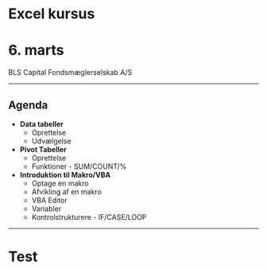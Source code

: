 # Excel kursus 
# 6. marts
BLS Capital Fondsmæglerselskab A/S
 
 ---

## Agenda

- **Data tabeller**
	+ Oprettelse
	+ Udvælgelse
- **Pivot Tabeller**
	+ Oprettelse
	+ Funktioner - SUM/COUNT/%
- **Introduktion til Makro/VBA**
	+ Optage en makro
	+ Afvikling af en makro
	+ VBA Editor
	+ Variabler
	+ Kontrolstrukturere - IF/CASE/LOOP

---

# Test
